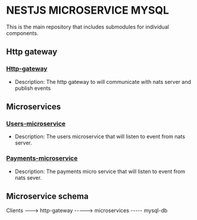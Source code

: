 # NESTJS MICROSERVICE MYSQL

This is the main repository that includes submodules for individual components.

## Http gateway

### [Http-gateway](https://github.com/Jaman-dedy/http-api-gateway)

- Description: The http gateway to will communicate with nats server and publish events

## Microservices

### [Users-microservice](https://github.com/Jaman-dedy/users-microservice)

- Description: The users microservice that will listen to event from nats server.

### [Payments-microservice](https://github.com/Jaman-dedy/payments-microservice)

- Description: The payments micro service that will listen to event from nats sever.

## Microservice schema 

 Clients ---> http-gateway -----> microservices ----- mysql-db

